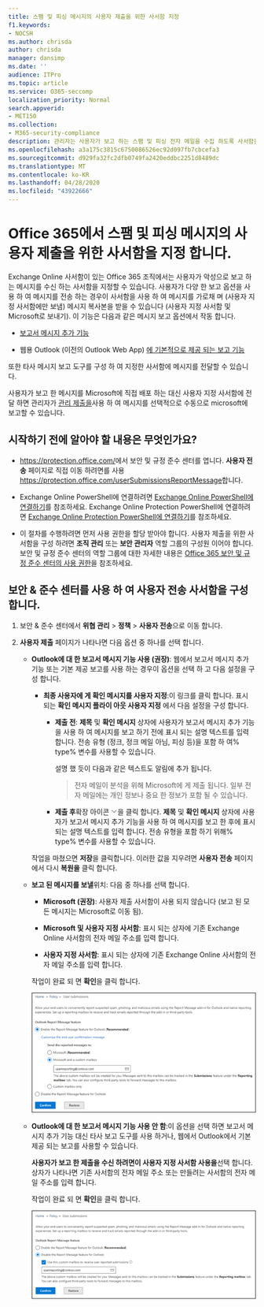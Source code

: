 ```yaml
---
title: 스팸 및 피싱 메시지의 사용자 제출을 위한 사서함 지정
f1.keywords:
- NOCSH
ms.author: chrisda
author: chrisda
manager: dansimp
ms.date: ''
audience: ITPro
ms.topic: article
ms.service: O365-seccomp
localization_priority: Normal
search.appverid:
- MET150
ms.collection:
- M365-security-compliance
description: 관리자는 사용자가 보고 하는 스팸 및 피싱 전자 메일을 수집 하도록 사서함을 구성 하는 방법을 확인할 수 있습니다.
ms.openlocfilehash: a3a175c3815c6750086526ec92d097fb7cbcefa3
ms.sourcegitcommit: d929fa32fc2dfb0749fa2420eddbc2251d8489dc
ms.translationtype: MT
ms.contentlocale: ko-KR
ms.lasthandoff: 04/28/2020
ms.locfileid: "43922666"
---
```

# <a name="specify-a-mailbox-for-user-submissions-of-spam-and-phishing-messages-in-office-365"></a>Office 365에서 스팸 및 피싱 메시지의 사용자 제출을 위한 사서함을 지정 합니다.

Exchange Online 사서함이 있는 Office 365 조직에서는 사용자가 악성으로 보고 하는 메시지를 수신 하는 사서함을 지정할 수 있습니다. 사용자가 다양 한 보고 옵션을 사용 하 여 메시지를 전송 하는 경우이 사서함을 사용 하 여 메시지를 가로채 며 (사용자 지정 사서함에만 보냄) 메시지 복사본을 받을 수 있습니다 (사용자 지정 사서함 및 Microsoft로 보내기). 이 기능은 다음과 같은 메시지 보고 옵션에서 작동 합니다.

- [보고서 메시지 추가 기능](enable-the-report-message-add-in.md)

- 웹용 Outlook (이전의 Outlook Web App) [에 기본적으로 제공 되는 보고 기능](report-junk-email-and-phishing-scams-in-outlook-on-the-web-eop.md)

또한 타사 메시지 보고 도구를 구성 하 여 지정한 사서함에 메시지를 전달할 수 있습니다.

사용자가 보고 한 메시지를 Microsoft에 직접 배포 하는 대신 사용자 지정 사서함에 전달 하면 관리자가 [관리 제출을](admin-submission.md)사용 하 여 메시지를 선택적으로 수동으로 microsoft에 보고할 수 있습니다.

## <a name="what-do-you-need-to-know-before-you-begin"></a>시작하기 전에 알아야 할 내용은 무엇인가요?

- <https://protection.office.com/>에서 보안 및 규정 준수 센터를 엽니다. **사용자 전송** 페이지로 직접 이동 하려면를 사용 <https://protection.office.com/userSubmissionsReportMessage>합니다.

- Exchange Online PowerShell에 연결하려면 [Exchange Online PowerShell에 연결하기](https://docs.microsoft.com/powershell/exchange/exchange-online/connect-to-exchange-online-powershell/connect-to-exchange-online-powershell)를 참조하세요. Exchange Online Protection PowerShell에 연결하려면 [Exchange Online Protection PowerShell에 연결하기](https://docs.microsoft.com/powershell/exchange/exchange-eop/connect-to-exchange-online-protection-powershell)를 참조하세요.

- 이 절차를 수행하려면 먼저 사용 권한을 할당 받아야 합니다. 사용자 제출을 위한 사서함을 구성 하려면 **조직 관리** 또는 **보안 관리자** 역할 그룹의 구성원 이어야 합니다. 보안 및 규정 준수 센터의 역할 그룹에 대한 자세한 내용은 [Office 365 보안 및 규정 준수 센터의 사용 권한](permissions-in-the-security-and-compliance-center.md)을 참조하세요.

## <a name="use-the-security--compliance-center-to-configure-the-user-submissions-mailbox"></a>보안 & 준수 센터를 사용 하 여 사용자 전송 사서함을 구성 합니다.

1. 보안 & 준수 센터에서 **위협 관리** \> **정책** \> **사용자 전송**으로 이동 합니다.

2. **사용자 제출** 페이지가 나타나면 다음 옵션 중 하나를 선택 합니다.

   - **Outlook에 대 한 보고서 메시지 기능 사용 (권장)**: 웹에서 보고서 메시지 추가 기능 또는 기본 제공 보고를 사용 하는 경우이 옵션을 선택 하 고 다음 설정을 구성 합니다.

     - **최종 사용자에 게 확인 메시지를 사용자 지정**:이 링크를 클릭 합니다. 표시 되는 **확인 메시지 플라이 아웃 사용자 지정** 에서 다음 설정을 구성 합니다.

       - **제출 전**: **제목** 및 **확인 메시지** 상자에 사용자가 보고서 메시지 추가 기능을 사용 하 여 메시지를 보고 하기 전에 표시 되는 설명 텍스트를 입력 합니다. 전송 유형 (정크, 정크 메일 아님, 피싱 등)을 포함 하 여% type% 변수를 사용할 수 있습니다.

         설명 했 듯이 다음과 같은 텍스트도 알림에 추가 됩니다.

         > 전자 메일이 분석을 위해 Microsoft에 게 제출 됩니다. 일부 전자 메일에는 개인 정보나 중요 한 정보가 포함 될 수 있습니다.

       - **제출 후**확장 아이콘 ![](../../media/scc-expand-icon.png)을 클릭 합니다. **제목** 및 **확인 메시지** 상자에 사용자가 보고서 메시지 추가 기능을 사용 하 여 메시지를 보고 한 후에 표시 되는 설명 텍스트를 입력 합니다. 전송 유형을 포함 하기 위해% type% 변수를 사용할 수 있습니다.

      작업을 마쳤으면 **저장**을 클릭합니다. 이러한 값을 지우려면 **사용자 전송** 페이지에서 다시 **복원을** 클릭 합니다.

   - **보고 된 메시지를 보낼**위치: 다음 중 하나를 선택 합니다.

     - **Microsoft (권장)**: 사용자 제출 사서함이 사용 되지 않습니다 (보고 된 모든 메시지는 Microsoft로 이동 됨).

     - **Microsoft 및 사용자 지정 사서함**: 표시 되는 상자에 기존 Exchange Online 사서함의 전자 메일 주소를 입력 합니다.

     - **사용자 지정 사서함**: 표시 되는 상자에 기존 Exchange Online 사서함의 전자 메일 주소를 입력 합니다.

     작업이 완료 되 면 **확인**을 클릭 합니다.

     ![보고 된 메시지를 Microsoft 및 사용자 지정 사서함으로 보내기](../../media/user-submission-enable-outlook-report-message.png)

   - **Outlook에 대 한 보고서 메시지 기능 사용 안 함**:이 옵션을 선택 하면 보고서 메시지 추가 기능 대신 타사 보고 도구를 사용 하거나, 웹에서 Outlook에서 기본 제공 되는 보고를 사용할 수 있습니다.

     **사용자가 보고 한 제출을 수신 하려면이 사용자 지정 사서함 사용을**선택 합니다. 상자가 나타나면 기존 사서함의 전자 메일 주소 또는 만들려는 사서함의 전자 메일 주소를 입력 합니다.

     작업이 완료 되 면 **확인**을 클릭 합니다.

     ![타사 도구를 사용 하 여 보고 된 메시지를 사용자 지정 사서함으로 보내기](../../media/user-submission-disable-outlook-report-message.png)
